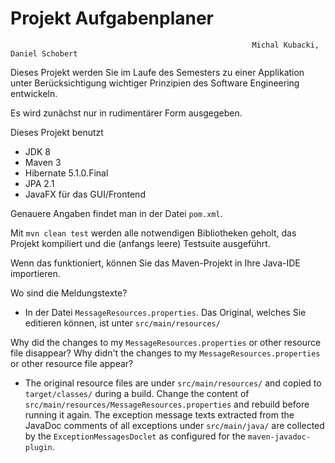 Projekt Aufgabenplaner
======================

                                                          Michal Kubacki, Daniel Schobert
                                                          
Dieses Projekt werden Sie im Laufe des Semesters zu einer Applikation unter Berücksichtigung
wichtiger Prinzipien des Software Engineering entwickeln.

Es wird zunächst nur in rudimentärer Form ausgegeben.

Dieses Projekt benutzt

- JDK 8
- Maven 3
- Hibernate 5.1.0.Final
- JPA 2.1
- JavaFX für das GUI/Frontend

Genauere Angaben findet man in der Datei `pom.xml`. 

Mit  `mvn clean test`   werden alle notwendigen Bibliotheken geholt, das Projekt kompiliert und die (anfangs leere) Testsuite ausgeführt.

Wenn das funktioniert, können Sie das Maven-Projekt in Ihre Java-IDE importieren.

Wo sind die Meldungstexte?

- In der Datei `MessageResources.properties`. Das Original, welches Sie editieren können, ist unter `src/main/resources/`

Why did the changes to my  `MessageResources.properties`  or other resource file disappear?
Why didn't the changes to my  `MessageResources.properties`  or other resource file appear?

- The original resource files are under  `src/main/resources/`  and copied to  `target/classes/`  during a build. 
  Change the content of `src/main/resources/MessageResources.properties` and rebuild before running it again.
  The exception message texts extracted from the JavaDoc comments of all exceptions under `src/main/java/`
  are collected by the  `ExceptionMessagesDoclet`  as configured for the `maven-javadoc-plugin`.
  


